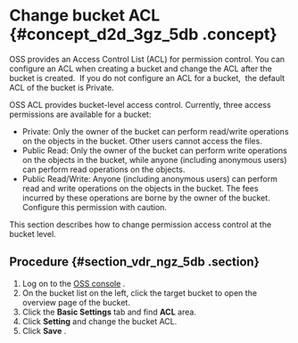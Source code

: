 # Change bucket ACL {#concept_d2d_3gz_5db .concept}

OSS provides an Access Control List \(ACL\) for permission control. You can configure an ACL when creating a bucket and change the ACL after the bucket is created.  If you do not configure an ACL for a bucket,  the default ACL of the bucket is Private.

OSS ACL provides bucket-level access control. Currently, three access permissions are available for a bucket:

-   Private: Only the owner of the bucket can perform read/write operations on the objects in the bucket. Other users cannot access the files.
-   Public Read: Only the owner of the bucket can perform write operations on the objects in the bucket, while anyone \(including anonymous users\) can perform read operations on the objects.
-   Public Read/Write: Anyone \(including anonymous users\) can perform read and write operations on the objects in the bucket. The fees incurred by these operations are borne by the owner of the bucket. Configure this permission with caution.

This section describes how to change permission access control at the bucket level.

## Procedure {#section_vdr_ngz_5db .section}

1.  Log on to the [OSS console](https://oss.console.aliyun.com/) .
2.  On the bucket list on the left, click the target bucket to open the overview page of the bucket.
3.  Click the **Basic Settings** tab and find **ACL** area.
4.  Click **Setting** and change the bucket ACL.
5.  Click **Save** .

